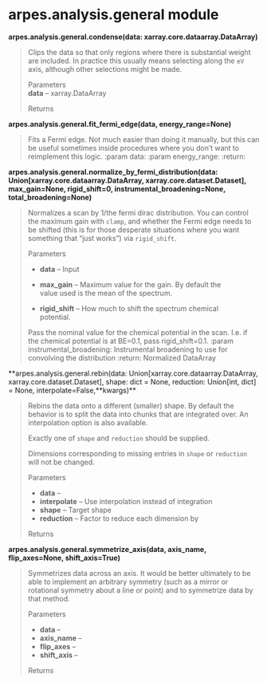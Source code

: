 arpes.analysis.general module
=============================

**arpes.analysis.general.condense(data:
xarray.core.dataarray.DataArray)**

> Clips the data so that only regions where there is substantial weight
> are included. In practice this usually means selecting along the `eV`
> axis, although other selections might be made.
>
> Parameters  
> **data** – xarray.DataArray
>
> Returns  

**arpes.analysis.general.fit\_fermi\_edge(data, energy\_range=None)**

> Fits a Fermi edge. Not much easier than doing it manually, but this
> can be useful sometimes inside procedures where you don’t want to
> reimplement this logic. :param data: :param energy\_range: :return:

**arpes.analysis.general.normalize\_by\_fermi\_distribution(data:
Union\[xarray.core.dataarray.DataArray, xarray.core.dataset.Dataset\],
max\_gain=None, rigid\_shift=0, instrumental\_broadening=None,
total\_broadening=None)**

> Normalizes a scan by 1/the fermi dirac distribution. You can control
> the maximum gain with `clamp`, and whether the Fermi edge needs to be
> shifted (this is for those desperate situations where you want
> something that “just works”) via `rigid_shift`.
>
> Parameters  
> -   **data** – Input
>
> -   **max\_gain** – Maximum value for the gain. By default the  
>     value used is the mean of the spectrum.
>
> -   **rigid\_shift** – How much to shift the spectrum chemical  
>     potential.
>
> Pass the nominal value for the chemical potential in the scan. I.e. if
> the chemical potential is at BE=0.1, pass rigid\_shift=0.1. :param
> instrumental\_broadening: Instrumental broadening to use for
> convolving the distribution :return: Normalized DataArray

**arpes.analysis.general.rebin(data:
Union\[xarray.core.dataarray.DataArray, xarray.core.dataset.Dataset\],
shape: dict = None, reduction: Union\[int, dict\] = None,
interpolate=False,**kwargs)\*\*

> Rebins the data onto a different (smaller) shape. By default the
> behavior is to split the data into chunks that are integrated over. An
> interpolation option is also available.
>
> Exactly one of `shape` and `reduction` should be supplied.
>
> Dimensions corresponding to missing entries in `shape` or `reduction`
> will not be changed.
>
> Parameters  
> -   **data** –
> -   **interpolate** – Use interpolation instead of integration
> -   **shape** – Target shape
> -   **reduction** – Factor to reduce each dimension by
>
> Returns  

**arpes.analysis.general.symmetrize\_axis(data, axis\_name,
flip\_axes=None, shift\_axis=True)**

> Symmetrizes data across an axis. It would be better ultimately to be
> able to implement an arbitrary symmetry (such as a mirror or
> rotational symmetry about a line or point) and to symmetrize data by
> that method.
>
> Parameters  
> -   **data** –
> -   **axis\_name** –
> -   **flip\_axes** –
> -   **shift\_axis** –
>
> Returns  
